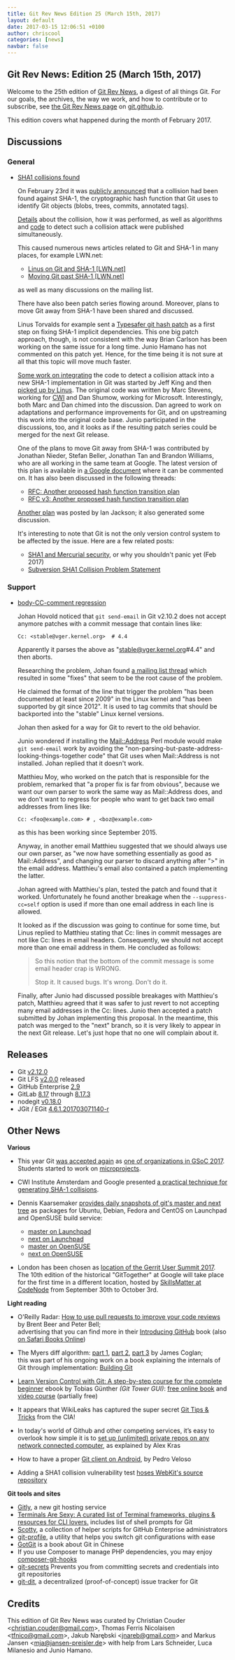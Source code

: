 ```yaml
---
title: Git Rev News Edition 25 (March 15th, 2017)
layout: default
date: 2017-03-15 12:06:51 +0100
author: chriscool
categories: [news]
navbar: false
---
```


## Git Rev News: Edition 25 (March 15th, 2017)

Welcome to the 25th edition of [Git Rev News](https://git.github.io/rev_news/rev_news/),
a digest of all things Git. For our goals, the archives, the way we work, and how to contribute or to
subscribe, see [the Git Rev News page](https://git.github.io/rev_news/rev_news/) on [git.github.io](http://git.github.io).

This edition covers what happened during the month of February 2017.

## Discussions

### General

* [SHA1 collisions found](https://public-inbox.org/git/20170223164306.spg2avxzukkggrpb@kitenet.net/)

  On February 23rd it was [publicly announced](https://security.googleblog.com/2017/02/announcing-first-sha1-collision.html)
  that a collision had been found against SHA-1, the cryptographic hash
  function that Git uses to identify Git objects (blobs, trees, commits,
  annotated tags).

  [Details](https://shattered.it/) about the collision, how it was
  performed, as well as algorithms and [code](https://github.com/cr-marcstevens/sha1collisiondetection)
  to detect such a collision attack were published simultaneously.

  This caused numerous news articles related to Git and SHA-1 in many
  places, for example LWN.net:

  - [Linus on Git and SHA-1 \[LWN.net\]](https://lwn.net/Articles/715621/)
  - [Moving Git past SHA-1 \[LWN.net\]](https://lwn.net/Articles/715716/)

  as well as many discussions on the mailing list.

  There have also been patch series flowing around. Moreover, plans to move Git
  away from SHA-1 have been shared and discussed.

  Linus Torvalds for example sent a
  [Typesafer git hash patch](https://public-inbox.org/git/CA+55aFxYs1zp2c-UPe8EfshNNOxRVxZ2H+ipsnG489NBsE+DLQ@mail.gmail.com/)
  as a first step on fixing SHA-1 implicit dependencies. This one big
  patch approach, though, is not consistent with the way Brian Carlson has
  been working on the same issue for a long time. Junio Hamano has
  not commented on this patch yet. Hence, for the time being it is not sure at all that
  this topic will move much faster.

  [Some work on integrating](http://public-inbox.org/git/20170223230536.tdmtsn46e4lnrimx@sigill.intra.peff.net/)
  the code to detect a collision attack into a new
  SHA-1 implementation in Git was started by Jeff King and
  then [picked up by Linus](http://public-inbox.org/git/alpine.LFD.2.20.1702281621050.22202@i7.lan/).
  The original code was written by Marc Stevens, working for
  [CWI](https://www.cwi.nl/research-groups/Cryptology) and Dan Shumow,
  working for Microsoft. Interestingly, both Marc and Dan chimed into the
  discussion. Dan agreed to work on adaptations and performance
  improvements for Git, and on upstreaming this work into the original
  code base.
  Junio participated in the discussions, too, and it looks as if the
  resulting patch series could be merged for the next Git release.

  One of the plans to move Git away from SHA-1 was contributed by
  Jonathan Nieder, Stefan Beller, Jonathan Tan and Brandon
  Williams, who are all working in the same team at Google. The latest
  version of this plan is available in
  [a Google document](https://goo.gl/gh2Mzc) where it can be commented
  on. It has also been discussed in the following threads:

  - [RFC: Another proposed hash function transition plan](https://public-inbox.org/git/20170304011251.GA26789@aiede.mtv.corp.google.com/)
  - [RFC v3: Another proposed hash function transition plan](https://public-inbox.org/git/20170307001709.GC26789@aiede.mtv.corp.google.com/)

  [Another plan](http://public-inbox.org/git/22708.8913.864049.452252@chiark.greenend.org.uk/)
  was posted by Ian Jackson; it also generated some discussion.

  It's interesting to note that Git is not the only version control
  system to be affected by the issue. Here are a few related posts:

  - [SHA1 and Mercurial security](https://www.mercurial-scm.org/wiki/mpm/SHA1), or why you shouldn't panic yet (Feb 2017)
  - [Subversion SHA1 Collision Problem Statement](http://blogs.collab.net/subversion/subversion-sha1-collision-problem-statement-prevention-remediation-options)

<!---
### Reviews
-->

### Support

* [body-CC-comment regression](https://public-inbox.org/git/20170216174924.GB2625@localhost/)

  Johan Hovold noticed that `git send-email` in Git v2.10.2 does not
  accept anymore patches with a commit message that contain lines like:

  ```
  Cc: <stable@vger.kernel.org>	# 4.4
  ```

  Apparently it parses the above as "stable@vger.kernel.org#4.4" and
  then aborts.

  Researching the problem, Johan found
  [a mailing list thread](https://public-inbox.org/git/vpqmvi8n71g.fsf@anie.imag.fr/)
  which resulted in some "fixes" that seem to be the root cause of the
  problem.

  He claimed the format of the line that trigger the problem
  "has been documented at least since 2009" in the Linux kernel and "has
  been supported by git since 2012". It is used to tag commits that
  should be backported into the "stable" Linux kernel versions.

  Johan then asked for a way for Git to revert to the old behavior.

  Junio wondered if installing the [Mail::Address](http://search.cpan.org/search?query=Mail%3A%3AAddress&mode=module) Perl module
  would make `git send-email` work by avoiding the
  "non-parsing-but-paste-address-looking-things-together code" that Git
  uses when Mail::Address is not installed. Johan replied that it
  doesn't work.

  Matthieu Moy, who worked on the patch that is responsible for the
  problem, remarked that "a proper fix is far from obvious", because we
  want our own parser to work the same way as Mail::Address does,
  and we don't want to regress for people who want to get back
  two email addresses from lines like:

  ```
  Cc: <foo@example.com> # , <boz@example.com>
  ```

  as this has been working since September 2015.

  Anyway, in another email Matthieu suggested that we should always use our
  own parser, as "we now have something essentially as good as
  Mail::Address", and changing our parser to discard anything after ">"
  in the email address. Matthieu's email also contained a patch
  implementing the latter.

  Johan agreed with Matthieu's plan, tested the patch and found that it
  worked. Unfortunately he found another breakage when the
  `--suppress-cc=self` option is used if more than one email address in
  each line is allowed.

  It looked as if the discussion was going to continue for some time, but
  Linus replied to Matthieu stating that Cc: lines in commit messages are
  not like Cc: lines in email headers. Consequently, we should not accept
  more than one email address in them. He concluded as follows:

  > So this notion that the bottom of the commit message is some email
  > header crap is WRONG.
  >
  > Stop it. It caused bugs. It's wrong. Don't do it.

  Finally, after Junio had discussed possible breakages with Matthieu's
  patch, Matthieu agreed that it was safer to just revert to not
  accepting many email addresses in the Cc: lines. Junio then accepted a
  patch submitted by Johan implementing this proposal.
  In the meantime, this patch was merged to the "next" branch,
  so it is very likely to appear in the next Git release.
  Let's just hope that no one will complain about it.

## Releases

* Git [v2.12.0](http://public-inbox.org/git/xmqqd1e72xs5.fsf@gitster.mtv.corp.google.com/)
* Git LFS [v2.0.0](https://github.com/blog/2328-git-lfs-2-0-0-released) released
* GitHub Enterprise [2.9](https://github.com/blog/2326-github-enterprise-2-9-is-here-with-pull-request-improvements-organization-wide-projects-and-google-cloud-platform-support)
* GitLab [8.17](https://about.gitlab.com/2017/02/22/gitlab-8-17-released/) through [8.17.3](https://about.gitlab.com/2017/03/10/gitlab-8-dot-17-dot-3-released/)
* nodegit [v0.18.0](https://github.com/nodegit/nodegit/releases/tag/v0.18.0)
* JGit / EGit [4.6.1.201703071140-r](http://dev.eclipse.org/mhonarc/lists/jgit-dev/msg03301.html)

## Other News

__Various__

* This year Git [was accepted again](http://public-inbox.org/git/CAP8UFD1+Yn8W3YXF6Wn3=7Kiim9h6WtK7cqDu1G0uF8+CuORQg@mail.gmail.com/) as
  [one of organizations in GSoC 2017](https://summerofcode.withgoogle.com/organizations/5465129203269632/).
  Students started to work on [microprojects](https://git.github.io/SoC-2017-Microprojects/).

* CWI Institute Amsterdam and Google presented
  [a practical technique for generating SHA-1 collisions](https://security.googleblog.com/2017/02/announcing-first-sha1-collision.html).

* Dennis Kaarsemaker [provides daily snapshots of git's master and next tree](http://public-inbox.org/git/1488208102.10235.3.camel@kaarsemaker.net/)
  as packages for Ubuntu, Debian, Fedora and CentOS on Launchpad and OpenSUSE build service:
    - [master on Launchpad](https://launchpad.net/~dennis/+archive/ubuntu/git-master)
    - [next on Launchpad](https://launchpad.net/~dennis/+archive/ubuntu/git-next)
    - [master on OpenSUSE](https://build.opensuse.org/project/show/home:seveas:git-master)
    - [next on OpenSUSE](https://build.opensuse.org/project/show/home:seveas:git-next)


* London has been chosen as
  [location of the Gerrit User Summit 2017](https://gitenterprise.me/2017/03/09/london-to-host-gerrit-user-summit-2017/).
  The 10th edition of the historical "GitTogether" at Google will take
  place for the first time in a different location, hosted by
  [SkillsMatter at CodeNode](https://www.google.com/maps/search/Skills+Matter+%7C+CodeNode,+10+South+Place,+London,+EC2M+7EB,+GB/@51.5185967,-0.0882515,17z/data=!3m1!4b1)
  from September 30th to October 3rd.

__Light reading__

* O'Reilly Radar: [How to use pull requests to improve your code reviews](https://www.oreilly.com/ideas/how-to-use-pull-requests-to-improve-your-code-reviews) by Brent Beer and Peter Bell;  
  advertising that you can find more in their [Introducing GitHub](http://shop.oreilly.com/product/0636920067634.do) book (also [on Safari Books Online](https://www.safaribooksonline.com/library/view/introducing-github/9781491949801/))

* The Myers diff algorithm: [part 1](https://blog.jcoglan.com/2017/02/12/the-myers-diff-algorithm-part-1/), [part 2](https://blog.jcoglan.com/2017/02/15/the-myers-diff-algorithm-part-2/), [part 3](https://blog.jcoglan.com/2017/02/17/the-myers-diff-algorithm-part-3/) by James Coglan;  
  this was part of his ongoing work on a book explaining the internals of Git through implementation: [Building Git](https://building-git.launchrock.com/)

* [Learn Version Control with Git: A step-by-step course for the complete beginner](https://www.git-tower.com/learn/git/ebook/) ebook by Tobias Günther _(Git Tower GUI)_: [free online book](https://www.git-tower.com/learn/git/ebook/en/command-line/introduction) and [video course](https://www.git-tower.com/learn/git/videos) (partially free)

* It appears that WikiLeaks has captured the super secret [Git Tips & Tricks](https://wikileaks.org/ciav7p1/cms/page_1179773.html) from the CIA!

* In today's world of Github and other competing services, it’s easy to overlook how simple it is to [set up (unlimited) private repos on any network connected computer](https://www.alexkras.com/private-git-repository-on-any-computer/), as explained by Alex Kras

* How to have a proper [Git client on Android](https://pedronveloso.com/proper-git-client-android/), by Pedro Veloso

* Adding a SHA1 collision vulnerability test [hoses WebKit's source repository](https://news.ycombinator.com/item?id=13725093)

__Git tools and sites__

* [Gitly](https://gitly.io/), a new git hosting service
* [Terminals Are Sexy: A curated list of Terminal frameworks, plugins & resources for CLI lovers.](https://github.com/k4m4/terminals-are-sexy) includes list of shell prompts for Git
* [Scotty](https://github.com/larsxschneider/scotty), a collection of helper scripts for GitHub Enterprise administrators
* [git-profile](https://github.com/zeeshanu/git-profile), a utility that helps you switch git configurations with ease
* [GotGit](https://github.com/gotgit) is a book about Git in Chinese
* If you use Composer to manage PHP dependencies, you may enjoy [composer-git-hooks](https://github.com/BrainMaestro/composer-git-hooks)
* [git-secrets](https://github.com/awslabs/git-secrets) Prevents you from committing secrets and credentials into git repositories
* [git-dit](https://github.com/neithernut/git-dit), a decentralized (proof-of-concept) issue tracker for Git

## Credits

This edition of Git Rev News was curated by
Christian Couder &lt;<christian.couder@gmail.com>&gt;,
Thomas Ferris Nicolaisen &lt;<tfnico@gmail.com>&gt;,
Jakub Narębski &lt;<jnareb@gmail.com>&gt; and
Markus Jansen &lt;<mja@jansen-preisler.de>&gt;
with help from Lars Schneider, Luca Milanesio
and Junio Hamano.
